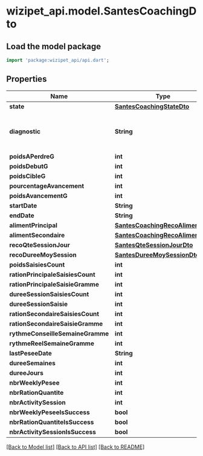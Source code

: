 # wizipet_api.model.SantesCoachingDto

## Load the model package
```dart
import 'package:wizipet_api/api.dart';
```

## Properties
Name | Type | Description | Notes
------------ | ------------- | ------------- | -------------
**state** | [**SantesCoachingStateDto**](SantesCoachingStateDto.md) |  | [optional] 
**diagnostic** | **String** | Phrase de diagnostic du coaching en cours. | [optional] 
**poidsAPerdreG** | **int** |  | [optional] 
**poidsDebutG** | **int** |  | [optional] 
**poidsCibleG** | **int** |  | [optional] 
**pourcentageAvancement** | **int** |  | [optional] 
**poidsAvancementG** | **int** |  | [optional] 
**startDate** | **String** |  | [optional] 
**endDate** | **String** |  | [optional] 
**alimentPrincipal** | [**SantesCoachingRecoAlimentDto**](SantesCoachingRecoAlimentDto.md) |  | [optional] 
**alimentSecondaire** | [**SantesCoachingRecoAlimentDto**](SantesCoachingRecoAlimentDto.md) |  | [optional] 
**recoQteSessionJour** | [**SantesQteSessionJourDto**](SantesQteSessionJourDto.md) |  | [optional] 
**recoDureeMoySession** | [**SantesDureeMoySessionDto**](SantesDureeMoySessionDto.md) |  | [optional] 
**poidsSaisiesCount** | **int** |  | [optional] 
**rationPrincipaleSaisiesCount** | **int** |  | [optional] 
**rationPrincipaleSaisieGramme** | **int** |  | [optional] 
**dureeSessionSaisiesCount** | **int** |  | [optional] 
**dureeSessionSaisie** | **int** |  | [optional] 
**rationSecondaireSaisiesCount** | **int** |  | [optional] 
**rationSecondaireSaisieGramme** | **int** |  | [optional] 
**rythmeConseilleSemaineGramme** | **int** |  | [optional] 
**rythmeReelSemaineGramme** | **int** |  | [optional] 
**lastPeseeDate** | **String** |  | [optional] 
**dureeSemaines** | **int** |  | [optional] 
**dureeJours** | **int** |  | [optional] 
**nbrWeeklyPesee** | **int** |  | [optional] 
**nbrRationQuantite** | **int** |  | [optional] 
**nbrActivitySession** | **int** |  | [optional] 
**nbrWeeklyPeseeIsSuccess** | **bool** |  | [optional] 
**nbrRationQuantiteIsSuccess** | **bool** |  | [optional] 
**nbrActivitySessionIsSuccess** | **bool** |  | [optional] 

[[Back to Model list]](../README.md#documentation-for-models) [[Back to API list]](../README.md#documentation-for-api-endpoints) [[Back to README]](../README.md)


